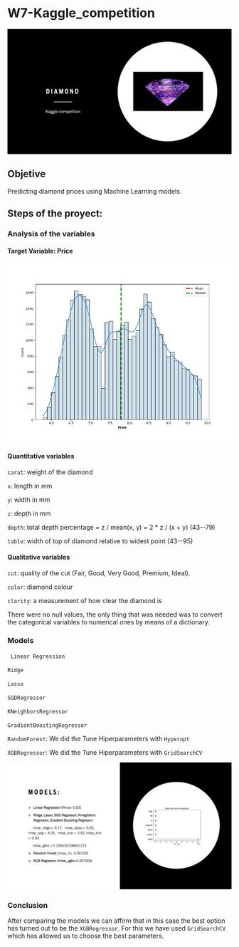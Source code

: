 # W7-Kaggle_competition

![Imagen_text](https://github.com/Carmen-r/W7-Kaggle_competition/blob/main/images/diamond.jpg)


## Objetive

Predicting diamond prices using Machine Learning models.

## Steps of the proyect:

### Analysis of the variables

#### Target Variable: Price

![Imagen_text](https://github.com/Carmen-r/W7-Kaggle_competition/blob/main/images/Target.jpg)

#### Quantitative variables 

`carat`: weight of the diamond

`x`: length in mm

`y`: width in mm

`z`: depth in mm

`depth`: total depth percentage = z / mean(x, y) = 2 * z / (x + y) (43--79)

`table`: width of top of diamond relative to widest point (43--95)

#### Qualitative variables

`cut`: quality of the cut (Fair, Good, Very Good, Premium, Ideal).

`color`: diamond colour

`clarity`: a measurement of how clear the diamond is

There were no null values, the only thing that was needed was to convert the categorical variables to numerical ones by means of a dictionary.


### Models
` Linear Regression`

`Ridge`

`Lasso` 

`SGDRegressor`

`KNeighborsRegressor`

`GradientBoostingRegressor`

`RandomForest`:  We did the Tune Hiperparameters with `Hyperopt`

`XGBRegressor`: We did the Tune Hiperparameters with `GridSearchCV`

![Imagen_text](https://github.com/Carmen-r/W7-Kaggle_competition/blob/main/images/conclusion.jpg)

### Conclusion

After comparing the models we can affirm that in this case the best option has turned out to be the `XGBRegressor`. For this we have used `GridSearchCV` which has allowed us to choose the best parameters.
